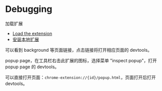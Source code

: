 # Debugging

加载扩展

- [Load the extension](https://developer.chrome.com/extensions/getstarted#unpacked)
- [安装本地扩展](install.md#unpacked)


可以看到 background 等页面链接，点击链接将打开相应页面的 devtools。

popup page，在工具栏右击此扩展的图标，选择菜单 "inspect popup"，打开 popup page 的 devtools。

可以直接打开页面：`chrome-extension://{id}/popup.html`，页面打开后打开 devtools。
